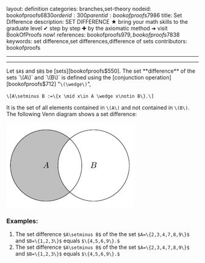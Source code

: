 layout: definition
categories: branches,set-theory
nodeid: bookofproofs$6830
orderid: 300
parentid: bookofproofs$7986
title: Set Difference
description: SET DIFFERENCE ★ bring your math skills to the graduate level ✔ step by step ✚ by the axiomatic method ➜ visit BookOfProofs now!
references: bookofproofs$979,bookofproofs$7838
keywords: set difference,set differences,difference of sets
contributors: bookofproofs

---


---

Let `$A$` and `$B$` be [sets][bookofproofs$550]. The set **difference** of the sets `\(A\)` and `\(B\)` is defined using the [conjunction operation][bookofproofs$712] "`\(\wedge\)`", 

`\[A\setminus B :=\{x \mid x\in A \wedge x\notin B\}.\]` 

It is the set of all elements contained in `\(A\)` and not contained in `\(B\)`. The following Venn diagram shows a set difference:


![venn2](https://github.com/bookofproofs/bookofproofs.github.io/blob/main/_sources/_assets/images/examples/venn2.png?raw=true)


### Examples:

1. The set difference `$A\setminus B$` of the the set `$A=\{2,3,4,7,8,9\}$` and `$B=\{1,2,3\}$` equals `$\{4,5,6,9\}.$` 
1. The set difference `$A\setminus B$` of the the set `$A=\{2,3,4,7,8,9\}$` and `$B=\{1,2,3\}$` equals `$\{4,5,6,9\}.$` 
